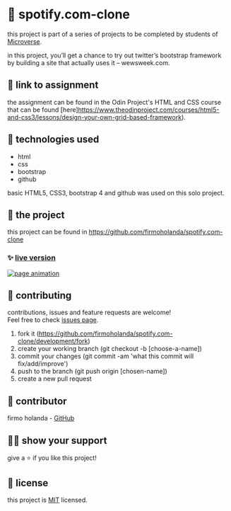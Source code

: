 # 📃 spotify.com-clone

this project is part of a series of projects to be completed by students of [Microverse](https://www.microverse.org/ 'The Global School for Remote Software Developers!').

in this project, you’ll get a chance to try out twitter’s bootstrap framework by building a site that actually uses it – wewsweek.com.



## 🔗 link to assignment

the assignment can be found in the Odin Project's HTML and CSS course that can be found [here]https://www.theodinproject.com/courses/html5-and-css3/lessons/design-your-own-grid-based-framework).



## 📡 technologies used

- html
- css
- bootstrap
- github

basic HTML5, CSS3, bootstrap 4 and github was used on this solo project.



## 🚀 the project

this project can be found in https://github.com/firmoholanda/spotify.com-clone

### ✨ [live version](https://raw.githack.com/firmoholanda/spotify.com-clone/development/index.html)

<a href="https://raw.githack.com/firmoholanda/spotify.com-clone/development/index.html" target="_blank">
    <img alt="page animation" src="https://github.com/firmoholanda/spotify.com-clone/blob/development/img/animation.gif"/>
</a>



## 🤝 contributing

contributions, issues and feature requests are welcome!<br/>Feel free to check [issues page](https://github.com/firmoholanda/spotify.com-clone/development/issues).

1. fork it (https://github.com/firmoholanda/spotify.com-clone/development/fork)
2. create your working branch (git checkout -b [choose-a-name])
3. commit your changes (git commit -am 'what this commit will fix/add/improve')
4. push to the branch (git push origin [chosen-name])
5. create a new pull request



## 🤖 contributor

firmo holanda - [GitHub](https://github.com/firmoholanda)



## 🙋‍♂ show your support

give a ⭐️ if you like this project!



## 📝 license

this project is [MIT](https://github.com/firmoholanda/spotify.com-clone/development/blob/development/license.txt) licensed.

